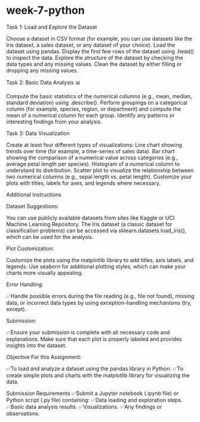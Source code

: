 # week-7-python

Task 1: Load and Explore the Dataset

Choose a dataset in CSV format (for example, you can use datasets like the Iris dataset, a sales dataset, or any dataset of your choice).
Load the dataset using pandas.
Display the first few rows of the dataset using .head() to inspect the data.
Explore the structure of the dataset by checking the data types and any missing values.
Clean the dataset by either filling or dropping any missing values.


Task 2: Basic Data Analysis 📊

Compute the basic statistics of the numerical columns (e.g., mean, median, standard deviation) using .describe().
Perform groupings on a categorical column (for example, species, region, or department) and compute the mean of a numerical column for each group.
Identify any patterns or interesting findings from your analysis.


Task 3: Data Visualization

Create at least four different types of visualizations:
Line chart showing trends over time (for example, a time-series of sales data).
Bar chart showing the comparison of a numerical value across categories (e.g., average petal length per species).
Histogram of a numerical column to understand its distribution.
Scatter plot to visualize the relationship between two numerical columns (e.g., sepal length vs. petal length).
Customize your plots with titles, labels for axes, and legends where necessary.



Additional Instructions

Dataset Suggestions:

You can use publicly available datasets from sites like Kaggle or UCI Machine Learning Repository.
The Iris dataset (a classic dataset for classification problems) can be accessed via sklearn.datasets.load_iris(), which can be used for the analysis.

Plot Customization:

Customize the plots using the matplotlib library to add titles, axis labels, and legends.
Use seaborn for additional plotting styles, which can make your charts more visually appealing.

Error Handling:

✅Handle possible errors during the file reading (e.g., file not found), missing data, or incorrect data types by using exception-handling mechanisms (try, except).

Submission:

✅Ensure your submission is complete with all necessary code and explanations. Make sure that each plot is properly labeled and provides insights into the dataset.  

Objective For this Assignment:

✅To load and analyze a dataset using the pandas library in Python.
✅To create simple plots and charts with the matplotlib library for visualizing the data.



Submission Requirements
✅Submit a Jupyter notebook (.ipynb file) or Python script (.py file) containing:
✅Data loading and exploration steps.
✅Basic data analysis results.
✅Visualizations.
✅Any findings or observations.
